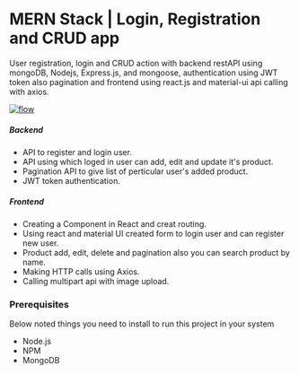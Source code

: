 # MERN Stack | Login, Registration and CRUD app


User registration, login and CRUD action with backend restAPI using mongoDB, Nodejs, Express.js, and mongoose, authentication using JWT token also pagination and frontend using react.js and material-ui api calling with axios.



[![flow](https://github.com/jrohitofficial/palmmind-task1_CRUD-LOGIN-SIGNUP/blob/master/MERN.gif?raw=true)](https://github.com/jrohitofficial/palmmind-task1_CRUD-LOGIN-SIGNUP/blob/master/MERN.gif)


##### Backend
- API to register and login user.
- API using which loged in user can add, edit and update it's product.
- Pagination API to give list of perticular user's added product.
- JWT token authentication.

##### Frontend
- Creating a Component in React and creat routing.
- Using react and material UI created form to login user and can register new user.
- Product add, edit, delete and pagination also you can search product by name.
- Making HTTP calls using Axios.
- Calling multipart api with image upload.

### Prerequisites
Below noted things you need to install to run this project in your system

- Node.js
- NPM
- MongoDB
  
